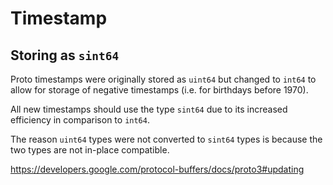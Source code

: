 # Timestamp

## Storing as `sint64`

Proto timestamps were originally stored as `uint64` but changed to `int64` to allow for storage of negative timestamps (i.e. for birthdays before 1970).

All new timestamps should use the type `sint64` due to its increased efficiency in comparison to `int64`.

The reason `uint64` types were not converted to `sint64` types is because the two types are not in-place compatible.

https://developers.google.com/protocol-buffers/docs/proto3#updating
